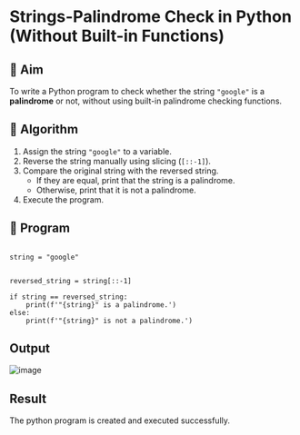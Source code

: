 # Strings-Palindrome Check in Python (Without Built-in Functions)

## 🎯 Aim
To write a Python program to check whether the string `"google"` is a **palindrome** or not, without using built-in palindrome checking functions.

## 🧠 Algorithm
1. Assign the string `"google"` to a variable.
2. Reverse the string manually using slicing (`[::-1]`).
3. Compare the original string with the reversed string.
   - If they are equal, print that the string is a palindrome.
   - Otherwise, print that it is not a palindrome.
4. Execute the program.

## 🧾 Program
~~~

string = "google"


reversed_string = string[::-1]

if string == reversed_string:
    print(f'"{string}" is a palindrome.')
else:
    print(f'"{string}" is not a palindrome.')

~~~

## Output
![image](https://github.com/user-attachments/assets/1db3184f-e8fb-46cb-991f-949de0893286)

## Result
The python program is created and executed successfully.
